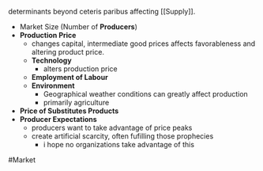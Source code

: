 determinants beyond ceteris paribus affecting [[Supply]].

- Market Size (Number of **Producers**)
- **Production Price**
	- changes capital, intermediate good prices affects favorableness and altering product price.
	- **Technology**
		- alters production price
	- **Employment of Labour**
	- **Environment**
		- Geographical weather conditions can greatly affect production
		- primarily agriculture
- **Price of Substitutes Products**
- **Producer Expectations**
	- producers want to take advantage of price peaks
	- create artificial scarcity, often fufilling those prophecies
		- i hope no organizations take advantage of this

#Market 